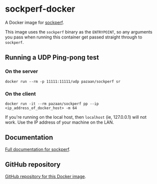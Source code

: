 # sockperf-docker
A Docker image for [sockperf](https://github.com/Mellanox/sockperf).

This image uses the `sockperf` binary as the `ENTRYPOINT`, so any arguments you pass when running 
this container get passed straight through to `sockperf`.

## Running a UDP Ping-pong test
### On the server
```
docker run --rm -p 11111:11111/udp pazaan/sockperf sr
```

### On the client
```
docker run -it --rm pazaan/sockperf pp --ip <ip_address_of_docker_host> -m 64
```

If you're running on the local host, then `localhost` (ie, 127.0.0.1) will not work. Use the IP address 
of your machine on the LAN.

## Documentation
[Full documentation for sockperf](https://docs.nvidia.com/networking/pages/viewpage.action?pageId=19800142).

## GitHub repository
[GitHub repository for this Docker image](https://github.com/pazaan/sockperf-docker).

